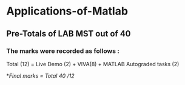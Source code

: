 # Applications-of-Matlab

## Pre-Totals of LAB MST out of 40

### The marks were recorded as follows :

Total (12) = Live Demo (2) + VIVA(8) + MATLAB Autograded tasks (2)

**Final marks = Total *40 /12**


